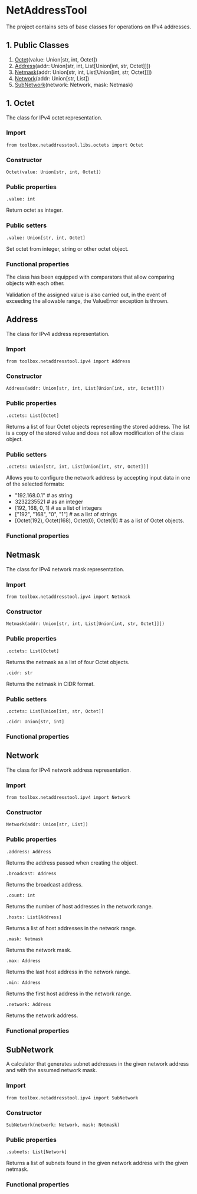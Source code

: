 # NetAddressTool

The project contains sets of base classes for operations on IPv4 addresses.

## 1. Public Classes
1. [Octet](https://github.com/Szumak75/ToolBox/blob/master/docs/NetAddressTool.md#octet)(value: Union[str, int, Octet])
1. [Address](https://github.com/Szumak75/ToolBox/blob/master/docs/NetAddressTool.md#address)(addr: Union[str, int, List[Union[int, str, Octet]]])
1. [Netmask](https://github.com/Szumak75/ToolBox/blob/master/docs/NetAddressTool.md#netmask)(addr: Union[str, int, List[Union[int, str, Octet]]])
1. [Network](https://github.com/Szumak75/ToolBox/blob/master/docs/NetAddressTool.md#network)(addr: Union[str, List])
1. [SubNetwork](https://github.com/Szumak75/ToolBox/blob/master/docs/NetAddressTool.md#subnetwork)(network: Network, mask: Netmask)

## 1. Octet

The class for IPv4 octet representation.

### Import
```
from toolbox.netaddresstool.libs.octets import Octet
```

### Constructor
```
Octet(value: Union[str, int, Octet])
```

### Public properties

```
.value: int
```
Return octet as integer.

### Public setters

```
.value: Union[str, int, Octet]
```
Set octet from integer, string or other octet object.

### Functional properties

The class has been equipped with comparators that allow comparing objects with each other.

Validation of the assigned value is also carried out, in the event of exceeding the allowable range, the ValueError exception is thrown.

## Address

The class for IPv4 address representation.

### Import
```
from toolbox.netaddresstool.ipv4 import Address
```

### Constructor
```
Address(addr: Union[str, int, List[Union[int, str, Octet]]])
```

### Public properties
```
.octets: List[Octet]
```
Returns a list of four Octet objects representing the stored address. The list is a copy of the stored value and does not allow modification of the class object.

### Public setters
```
.octets: Union[str, int, List[Union[int, str, Octet]]]
```
Allows you to configure the network address by accepting input data in one of the selected formats:
- "192.168.0.1" # as string
- 3232235521 # as an integer
- [192, 168, 0, 1] # as a list of integers
- ["192", "168", "0", "1"] # as a list of strings
- [Octet(192), Octet(168), Octet(0), Octet(1)] # as a list of Octet objects.

### Functional properties

## Netmask

The class for IPv4 network mask representation.

### Import
```
from toolbox.netaddresstool.ipv4 import Netmask
```

### Constructor
```
Netmask(addr: Union[str, int, List[Union[int, str, Octet]]])
```

### Public properties
```
.octets: List[Octet]
```
Returns the netmask as a list of four Octet objects.

```
.cidr: str
```
Returns the netmask in CIDR format.

### Public setters

```
.octets: List[Union[int, str, Octet]]
```
```
.cidr: Union[str, int]
```

### Functional properties

## Network

The class for IPv4 network address representation.

### Import
```
from toolbox.netaddresstool.ipv4 import Network
```

### Constructor
```
Network(addr: Union[str, List])
```

### Public properties
```
.address: Address
```
Returns the address passed when creating the object.

```
.broadcast: Address
```
Returns the broadcast address.

```
.count: int
```
Returns the number of host addresses in the network range.

```
.hosts: List[Address]
```
Returns a list of host addresses in the network range.

```
.mask: Netmask
```
Returns the network mask.

```
.max: Address
```
Returns the last host address in the network range.

```
.min: Address
```
Returns the first host address in the network range.

```
.network: Address
```
Returns the network address.

### Functional properties

## SubNetwork

A calculator that generates subnet addresses in the given network address and with the assumed network mask.

### Import
```
from toolbox.netaddresstool.ipv4 import SubNetwork
```

### Constructor
```
SubNetwork(network: Network, mask: Netmask)
```

### Public properties
```
.subnets: List[Network]
```
Returns a list of subnets found in the given network address with the given netmask.

### Functional properties
